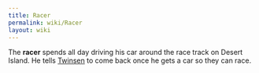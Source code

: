 ```yaml
---
title: Racer
permalink: wiki/Racer
layout: wiki
---
```


The **racer** spends all day driving his car around the race track on
Desert Island. He tells [Twinsen](Twinsen "wikilink") to come back once
he gets a car so they can race.
